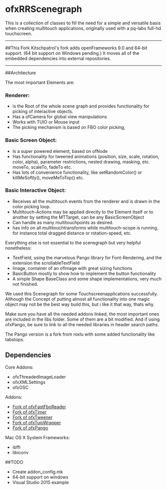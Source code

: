 # ofxRRScenegraph

This is a collection of classes to fill the need for a simple and versatile basis when creating multitouch applications, originally used with a pq-labs full-hd touchscreen. 

-----

##This Fork
Kitschpatrol's fork adds openFrameworks 9.0 and 64-bit support. (64 bit support on Windows pending.) It moves all of the embedded dependencies into external repositories.


-----

##Architecture

The most important Elements are:
 
### Renderer:
- is the Root of the whole scene graph and provides functionality for picking of interactive objects. 
- Has a ofCamera for global view manipulations
- Works with TUIO or Mouse input
- The picking mechanism is based on FBO color picking, 

### Basic Screen Object:
- Is a super powered element, based on ofNode
- Has functionality for tweened animations (position, size, scale, rotation, color, alpha), parameter restrictions, nested drawing, masking, etc. moveTo, scaleTo, fadeTo etc.
- Has lots of convenience functionality, like setRandomColor() or killMeSoftly(), moveMeToTop() etc. 

### Basic Interactive Object:
- Receives all the multitouch events from the renderer and is drawn in the color picking loop.
- Multitouch-Actions may be applied directly to the Element itself or to another by setting the MTTarget, can be any BasicScreenObject
- Can handle as many multitouchpoints as desired. 
- has info on all multitouchtransforms while multitouch-scope is running, for instance total dragged distance or rotation-speed, etc. 

Everything else is not essential to the scenegraph but very helpful nonetheless:

- TextField, using the marvelous Pango library for Font-Rendering, and the extension the scrollableTextField
- Image, container of an ofImage with great sizing functions
- BasicButton mostly to show how to implement the button functionality
- A simple Shape BaseClass and some shape implementations, very much not finished.

We used this Scenegraph for some Touchscreenapplications successfully. Although the Concept of putting almost all functionality into one magic object may not be the best way build this, but i like it that way, thats why.

Make sure you have all the needed addons linked, the most important ones are included in the libs folder. Some of them are a bit modified. And if using ofxPango, be sure to link to all the needed libraries in header search paths.
 
The Pango version is a fork from roxlu with some added functionality like tabstops.


## Dependencies

Core Addons:

- ofxThreadedImageLoader
- ofxXMLSettings
- ofxOSC

Addons:

- [Fork of ofxFastFboReader](https://github.com/kitschpatrol/ofxFastFboReader)
- [Fork of ofxTimer](https://github.com/kitschpatrol/ofxTimer)
- [Fork of ofxTweener](https://github.com/kitschpatrol/ofxTweener)
- [Fork of ofxTuioWrapper](https://github.com/kitschpatrol/ofxTuioWrapper)
- [Fork of ofxPango](https://github.com/kitschpatrol/ofxPango)

Mac OS X System Frameworks:

- ibffi
- libiconv

##TODO

- Create addon_config.mk
- 64-bit support on windows
- Visual Studio 2015 example




